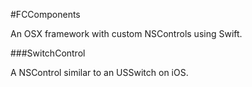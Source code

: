 #FCComponents

An OSX framework with custom NSControls using Swift.

###SwitchControl

A NSControl similar to an USSwitch on iOS.